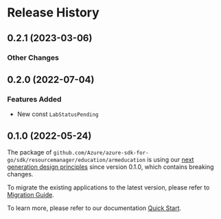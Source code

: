 # Release History

## 0.2.1 (2023-03-06)
### Other Changes


## 0.2.0 (2022-07-04)
### Features Added

- New const `LabStatusPending`


## 0.1.0 (2022-05-24)

The package of `github.com/Azure/azure-sdk-for-go/sdk/resourcemanager/education/armeducation` is using our [next generation design principles](https://azure.github.io/azure-sdk/general_introduction.html) since version 0.1.0, which contains breaking changes.

To migrate the existing applications to the latest version, please refer to [Migration Guide](https://aka.ms/azsdk/go/mgmt/migration).

To learn more, please refer to our documentation [Quick Start](https://aka.ms/azsdk/go/mgmt).